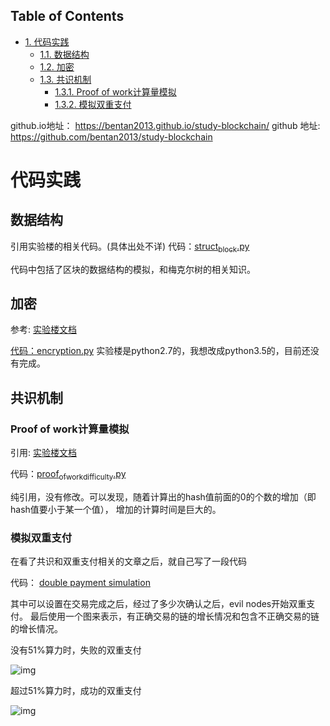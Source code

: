 <div id="table-of-contents">
<h2>Table of Contents</h2>
<div id="text-table-of-contents">
<ul>
<li><a href="#sec-1">1. 代码实践</a>
<ul>
<li><a href="#sec-1-1">1.1. 数据结构</a></li>
<li><a href="#sec-1-2">1.2. 加密</a></li>
<li><a href="#sec-1-3">1.3. 共识机制</a>
<ul>
<li><a href="#sec-1-3-1">1.3.1. Proof of work计算量模拟</a></li>
<li><a href="#sec-1-3-2">1.3.2. 模拟双重支付</a></li>
</ul>
</li>
</ul>
</li>
</ul>
</div>
</div>

github.io地址： <https://bentan2013.github.io/study-blockchain/>
github 地址: <https://github.com/bentan2013/study-blockchain>

# 代码实践<a id="sec-1" name="sec-1"></a>

## 数据结构<a id="sec-1-1" name="sec-1-1"></a>

引用实验楼的相关代码。(具体出处不详)
代码：[struct<sub>block</sub>.py](https://github.com/bentan2013/study-blockchain/blob/master/struct_bitcoin.py)

代码中包括了区块的数据结构的模拟，和梅克尔树的相关知识。

## 加密<a id="sec-1-2" name="sec-1-2"></a>

参考: [实验楼文档](https://www.shiyanlou.com/courses/890/labs/3248/document)

[代码：encryption.py](https://github.com/bentan2013/study-blockchain/blob/master/encryption.py) 
实验楼是python2.7的，我想改成python3.5的，目前还没有完成。

## 共识机制<a id="sec-1-3" name="sec-1-3"></a>

### Proof of work计算量模拟<a id="sec-1-3-1" name="sec-1-3-1"></a>

引用: [实验楼文档](https://www.shiyanlou.com/courses/890/labs/3248/document)

代码：[proof<sub>of</sub><sub>work</sub><sub>difficulty</sub>.py](https://github.com/bentan2013/study-blockchain/blob/master/proof_of_work_difficulty.py) 

纯引用，没有修改。可以发现，随着计算出的hash值前面的0的个数的增加（即hash值要小于某一个值），
增加的计算时间是巨大的。

### 模拟双重支付<a id="sec-1-3-2" name="sec-1-3-2"></a>

在看了共识和双重支付相关的文章之后，就自己写了一段代码

代码： [double payment simulation](https://github.com/bentan2013/study-blockchain/blob/master/double_payment_simulation.py)

其中可以设置在交易完成之后，经过了多少次确认之后，evil nodes开始双重支付。
最后使用一个图来表示，有正确交易的链的增长情况和包含不正确交易的链的增长情况。

没有51%算力时，失败的双重支付

![img](https://user-images.githubusercontent.com/5510943/41500062-b67970be-71bd-11e8-894a-4e451d2fb5eb.gif)

超过51%算力时，成功的双重支付

![img](https://user-images.githubusercontent.com/5510943/41508131-6362fd90-7272-11e8-8bf1-c29987eda770.gif)
